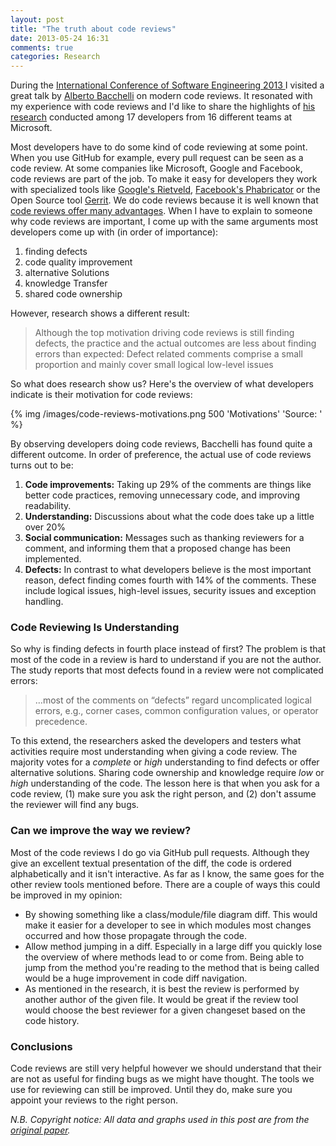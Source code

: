 ```yaml
---
layout: post
title: "The truth about code reviews"
date: 2013-05-24 16:31
comments: true
categories: Research
---
```

During the [International Conference of Software Engineering 2013 ](http://2013.icse-conferences.org/) I visited a great talk by [Alberto Bacchelli](https://twitter.com/sback_) on modern code reviews. It resonated with my experience with code reviews and I'd like to share the highlights of [his research](http://www.inf.usi.ch/phd/bacchelli/publications/icse2013.pdf) conducted among 17 developers from 16 different teams at Microsoft.

Most developers have to do some kind of code reviewing at some point. When you use GitHub for example, every pull request can be seen as a code review. At some companies like Microsoft, Google and Facebook, code reviews are part of the job. To make it easy for developers they work with specialized tools like [Google's Rietveld](https://developers.google.com/appengine/articles/rietveld), [Facebook's Phabricator](http://phabricator.org/) or the Open Source tool [Gerrit](https://code.google.com/p/gerrit/). We do code reviews because it is well known that [code reviews offer many advantages](http://www.youtube.com/watch?v=CKjRt48rZGk). When I have to explain to someone why code reviews are important, I come up with the same arguments most developers come up with (in order of importance):

1. finding defects
2. code quality improvement
3. alternative Solutions
4. knowledge Transfer
5. shared code ownership

However, research shows a different result:

> Although the top motivation driving code reviews is still finding defects, the practice and the actual outcomes are less about finding errors than expected: Defect related comments comprise a small proportion and mainly cover small logical low-level issues

<!--more-->

So what does research show us? Here's the overview of what developers indicate is their motivation for code reviews:

{% img  /images/code-reviews-motivations.png 500 'Motivations' 'Source: ' %}

By observing developers doing code reviews, Bacchelli has found quite a different outcome. In order of preference, the actual use of code reviews turns out to be:

1. __Code improvements:__ Taking up 29% of the comments are things like better code practices, removing unnecessary code, and improving readability.
2. __Understanding:__ Discussions about what the code does take up a little over 20%
3. __Social communication:__ Messages such as thanking reviewers for a comment, and informing them that a proposed change has been implemented.
4. __Defects:__ In contrast to what developers believe is the most important reason, defect finding comes fourth with 14% of the comments. These include logical issues, high-level issues, security issues and exception handling.

### Code Reviewing Is Understanding

So why is finding defects in fourth place instead of first? The problem is that most of the code in a review is hard to understand if you are not the author. The study reports that most defects found in a review were not complicated errors:

>  …most of the comments on “defects” regard uncomplicated logical errors, e.g., corner cases, common configuration values, or operator precedence.

To this extend, the researchers asked the developers and testers what activities require most understanding when giving a code review. The majority votes for a _complete_ or _high_ understanding to find defects or offer alternative solutions. Sharing code ownership and knowledge require _low_ or _high_ understanding of the code. The lesson here is that when you ask for a code review, (1) make sure you ask the right person, and (2) don't assume the reviewer will find any bugs.

### Can we improve the way we review?
Most of the code reviews I do go via GitHub pull requests. Although they give an excellent textual presentation of the diff, the code is ordered alphabetically and it isn't interactive. As far as I know, the same goes for the other review tools mentioned before. There are a couple of ways this could be improved in my opinion:

* By showing something like a class/module/file diagram diff. This would make it easier for a developer to see in which modules most changes occurred and how those propagate through the code.
* Allow method jumping in a diff. Especially in a large diff you quickly lose the overview of where methods lead to or come from. Being able to jump from the method you're reading to the method that is being called would be a huge improvement in code diff navigation.
* As mentioned in the research, it is best the review is performed by another author of the given file. It would be great if the review tool would choose the best reviewer for a given changeset based on the code history.

### Conclusions
Code reviews are still very helpful however we should understand that their are not as useful for finding bugs as we might have thought. The tools we use for reviewing can still be improved. Until they do, make sure you appoint your reviews to the right person.

*N.B. Copyright notice: All data and graphs used in this post are from the [original paper](http://www.inf.usi.ch/phd/bacchelli/publications/icse2013.pdf).*